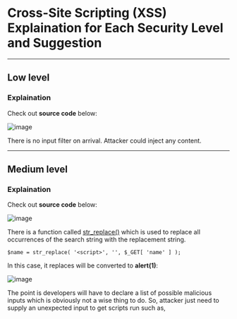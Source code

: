 # Cross-Site Scripting (XSS) Explaination for Each Security Level and Suggestion
---

## Low level

### Explaination

Check out **source code** below:

![image](https://user-images.githubusercontent.com/56772435/126078264-d2fddf60-f0ea-4a42-b7bd-1769fc40c898.png)

There is no input filter on arrival. Attacker could inject any content.

---

## Medium level

### Explaination

Check out **source code** below:

![image](https://user-images.githubusercontent.com/56772435/126078388-cd4c3dfc-48c6-4397-bad6-e5651fbd5413.png)

There is a function called [str_replace()](https://www.php.net/manual/en/function.str-replace.php) which is used to replace all occurrences of the search string with the replacement string. 

`$name = str_replace( '<script>', '', $_GET[ 'name' ] );`

In this case, it replaces **<script>** by **NULL** so any input like this **<script>alert(1)</script>** will be converted to **alert(1)</script>**:

![image](https://user-images.githubusercontent.com/56772435/126078840-dd2f9720-e6fa-4685-9f8f-da832ba7c908.png)

The point is developers will have to declare a list of possible malicious inputs which is obviously not a wise thing to do. So, attacker just need to supply an unexpected input to get scripts run such as, <SCRIPT>, <SCript> or any other HTML tags. 

---

## High level

### Explaination
---
